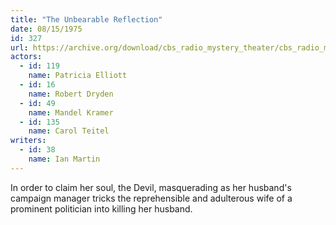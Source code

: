 ```yaml
---
title: "The Unbearable Reflection"
date: 08/15/1975
id: 327
url: https://archive.org/download/cbs_radio_mystery_theater/cbs_radio_mystery_theater-0301-0350.zip/cbs_radio_mystery_theater-0301-0350%2Fcbsrmt_0327_the_unbearable_reflection.mp3
actors:  
  - id: 119
    name: Patricia Elliott  
  - id: 16
    name: Robert Dryden  
  - id: 49
    name: Mandel Kramer  
  - id: 135
    name: Carol Teitel
writers:  
  - id: 38
    name: Ian Martin
---
```

In order to claim her soul, the Devil, masquerading as her husband's campaign manager tricks the reprehensible and adulterous wife of a prominent politician into killing her husband.